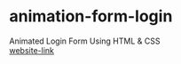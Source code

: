 # animation-form-login
Animated Login Form Using HTML &amp; CSS\
[website-link](https://mohammad-zrar.github.io/animation-form-login/)

